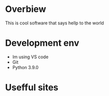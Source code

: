  # Overbiew

 This is cool software that says hellp to the world

 # Development env
 * Im using VS code
 * Git
 * Python 3.9.0

 # Usefful sites

 

